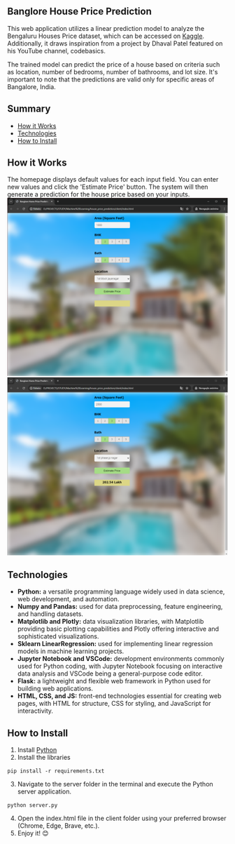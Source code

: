 ## Banglore House Price Prediction

This web application utilizes a linear prediction model to analyze the Bengaluru Houses Price dataset, which can be accessed on [Kaggle](https://www.kaggle.com/datasets/amitabhajoy/bengaluru-house-price-data). Additionally, it draws inspiration from a project by Dhaval Patel featured on his YouTube channel, codebasics.

The trained model can predict the price of a house based on criteria such as location, number of bedrooms, number of bathrooms, and lot size. It's important to note that the predictions are valid only for specific areas of Bangalore, India.

## Summary

- [How it Works](#how-it-works)
- [Technologies](#technologies)
- [How to Install](#how-to-install)

## How it Works

The homepage displays default values for each input field. You can enter new values and click the 'Estimate Price' button. The system will then generate a prediction for the house price based on your inputs.
<img src="/assets/home_page.png" alt="showing the home page"/>
<img src="/assets/home_page_prediction.png" alt="Showing the home page predicting the inputs"/>

## Technologies

* **Python:** a versatile programming language widely used in data science, web development, and automation.
* **Numpy and Pandas:** used for data preprocessing, feature engineering, and handling datasets.
* **Matplotlib and Plotly:** data visualization libraries, with Matplotlib providing basic plotting capabilities and Plotly offering interactive and sophisticated visualizations.
* **Sklearn LinearRegression:** used for implementing linear regression models in machine learning projects.
* **Jupyter Notebook and VSCode:** development environments commonly used for Python coding, with Jupyter Notebook focusing on interactive data analysis and VSCode being a general-purpose code editor.
* **Flask:** a lightweight and flexible web framework in Python used for building web applications.
* **HTML, CSS, and JS:** front-end technologies essential for creating web pages, with HTML for structure, CSS for styling, and JavaScript for interactivity.

## How to Install

1. Install [Python](https://www.python.org/)
2. Install the libraries
```
pip install -r requirements.txt
```
3. Navigate to the server folder in the terminal and execute the Python server application.
```
python server.py
```
4. Open the index.html file in the client folder using your preferred browser (Chrome, Edge, Brave, etc.).
5. Enjoy it! 😊